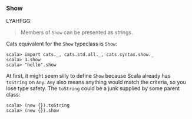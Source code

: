 
### Show

LYAHFGG:

> Members of `Show` can be presented as strings.

Cats equivalent for the `Show` typeclass is `Show`:

```console:new
scala> import cats._, cats.std.all._, cats.syntax.show._
scala> 3.show
scala> "hello".show
```

At first, it might seem silly to define `Show` because Scala
already has `toString` on `Any`.
`Any` also means anything would match the criteria, so you lose type safety.
The `toString` could be a junk supplied by some parent class:

```console
scala> (new {}).toString
scala> (new {}).show
```

